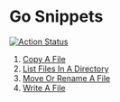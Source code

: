 # Go Snippets

[![Action Status](https://github.com/cqroot/go-snippets/workflows/test/badge.svg)](https://github.com/cqroot/go-snippets/actions)

1. [Copy A File](https://github.com/cqroot/go-snippets/tree/main/file_copy-a-file/main.go)
2. [List Files In A Directory](https://github.com/cqroot/go-snippets/tree/main/file_list-files-in-a-directory/main.go)
3. [Move Or Rename A File](https://github.com/cqroot/go-snippets/tree/main/file_move-or-rename-a-file/main.go)
4. [Write A File](https://github.com/cqroot/go-snippets/tree/main/file_write-a-file/main.go)
